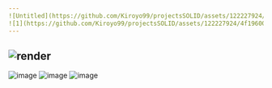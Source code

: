 ```yaml
---
![Untitled](https://github.com/Kiroyo99/projectsSOLID/assets/122227924/c9f3574b-0688-408b-b2dd-074981b4a488)
![1](https://github.com/Kiroyo99/projectsSOLID/assets/122227924/4f196002-0c40-49bf-8f93-e51ae51bfb6d)
---
```

![render](https://github.com/Kiroyo99/projectsSOLID/assets/122227924/894b2b35-c5e4-40c8-9243-341c3e28ce14)
---
![image](https://github.com/Kiroyo99/projectsSOLID/assets/122227924/0f169dfc-4e5f-48d0-bc92-6527f0a02576)
![image](https://github.com/Kiroyo99/projectsSOLID/assets/122227924/9d574ce7-7647-4853-94e3-17e2c4d94a5f)
![image](https://github.com/Kiroyo99/projectsSOLID/assets/122227924/8644bb1c-e773-4cc4-8a99-e6fcd618d8d4)
